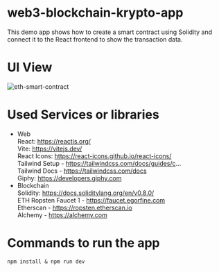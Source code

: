 # web3-blockchain-krypto-app

This demo app shows how to create a smart contract using Solidity and connect it to the React frontend to show the transaction data.

# UI View

![eth-smart-contract](https://user-images.githubusercontent.com/57654675/167386784-5a78c61f-587e-44e1-a9fa-5fcf2339fb18.jpg)

# Used Services or libraries

- Web  
  React: https://reactjs.org/  
  Vite: https://vitejs.dev/  
  React Icons: https://react-icons.github.io/react-icons/  
  Tailwind Setup - https://tailwindcss.com/docs/guides/c...  
  Tailwind Docs - https://tailwindcss.com/docs  
  Giphy: https://developers.giphy.com
- Blockchain  
  Solidity: https://docs.soliditylang.org/en/v0.8.0/  
  ETH Ropsten Faucet 1 - https://faucet.egorfine.com  
  Etherscan - https://ropsten.etherscan.io  
  Alchemy - https://alchemy.com

# Commands to run the app

`npm install & npm run dev`
